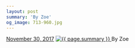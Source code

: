 ```yaml
---
layout: post
summary: 'By Zoe'
og_image: 713-960.jpg
---
```


<p>
  <time>
    <a href="/713">November 30, 2017</a>
  </time>
  <a href="/713">
    <img src="{{ site.assets_url }}/713-480.jpg" srcset="{{ site.assets_url }}/713-240.jpg 240w, {{ site.assets_url }}/713-480.jpg 480w, {{ site.assets_url }}/713-720.jpg 720w, {{ site.assets_url }}/713-960.jpg 960w" sizes="(min-width: 700px) 50vw, calc(100vw - 2rem)" alt="{{ page.summary }}" />
  </a>
  <span>By Zoe</span>
</p>
